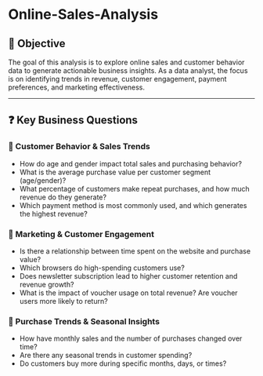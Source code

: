 # Online-Sales-Analysis
## 🎯 Objective
The goal of this analysis is to explore online sales and customer behavior data to generate actionable business insights. As a data analyst, the focus is on identifying trends in revenue, customer engagement, payment preferences, and marketing effectiveness.

---

## ❓ Key Business Questions

### 🧍 Customer Behavior & Sales Trends
- How do age and gender impact total sales and purchasing behavior?
- What is the average purchase value per customer segment (age/gender)?
- What percentage of customers make repeat purchases, and how much revenue do they generate?
- Which payment method is most commonly used, and which generates the highest revenue?

### 📣 Marketing & Customer Engagement
- Is there a relationship between time spent on the website and purchase value?
- Which browsers do high-spending customers use?
- Does newsletter subscription lead to higher customer retention and revenue growth?
- What is the impact of voucher usage on total revenue? Are voucher users more likely to return?

### 📅 Purchase Trends & Seasonal Insights
- How have monthly sales and the number of purchases changed over time?
- Are there any seasonal trends in customer spending?
- Do customers buy more during specific months, days, or times?
